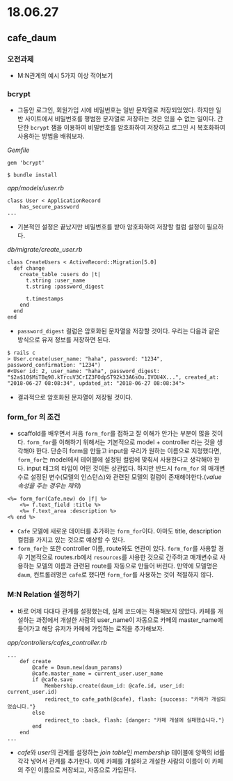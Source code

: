 # 18.06.27

## cafe_daum 



### 오전과제

- M:N관계의 예시 5가지 이상 적어보기

### bcrypt

- 그동안 로그인, 회원가입 시에 비밀번호는 일반 문자열로 저장되었었다. 하지만 일반 사이트에서 비밀번호를 평범한 문자열로 저장하는 것은 있을 수 없는 일이다. 간단한 `bcrypt` 잼을 이용하여 비밀번호를 암호화하여 저장하고 로그인 시 복호화하여 사용하는 방법을 배워보자.

*Gemfile*

```
gem 'bcrypt'
```

```
$ bundle install
```

*app/models/user.rb*

```
class User < ApplicationRecord
	has_secure_password    
...
```

- 기본적인 설정은 끝났지만 비밀번호를 받아 암호화하여 저장할 컬럼 설정이 필요하다.

*db/migrate/create_user.rb*

```
class CreateUsers < ActiveRecord::Migration[5.0]
  def change
    create_table :users do |t|
      t.string :user_name
      t.string :password_digest

      t.timestamps
    end
  end
end
```

- `password_digest` 컬럼은 암호화된 문자열을 저장할 것이다. 우리는 다음과 같은 방식으로 유저 정보를 저장하면 된다.

```
$ rails c
> User.create(user_name: "haha", password: "1234", password_confirmation: "1234")
#<User id: 2, user_name: "haha", password_digest: "$2a$10$MiTBq98.kTrcuV3CrIZ3FOdpST92k33A6s0u.IVOU4X...", created_at: "2018-06-27 08:08:34", updated_at: "2018-06-27 08:08:34"> 
```

- 결과적으로 암호화된 문자열이 저장될 것이다.

### form_for 의 조건

- scaffold를 배우면서 처음 `form_for`를 접하고 잘 이해가 안가는 부분이 많을 것이다. `form_for`를 이해하기 위해서는 기본적으로 model + controller 라는 것을 생각해야 한다. 단순히 form을 만들고 input을 우리가 원하는 이름으로 지정했다면, `form_for`는 model에서 테이블에 설정된 컬럼에 맞춰서 사용한다고 생각해야 한다. input 태그의 타입이 어떤 것이든 상관없다. 하지만 반드시 `form_for` 의 매개변수로 설정된 변수(모델의 인스턴스)와 관련된 모델의 컬럼이 존재해야한다.(*value 속성을 주는 경우는 제외*)

```
<%= form_for(Cafe.new) do |f| %>
	<%= f.text_field :title %>
    <%= f.text_area :description %>
<% end %>
```

- `Cafe` 모델에 새로운 데이터를 추가하는 `form_for`이다. 아마도 title, description 컬럼을 가지고 있는 것으로 예상할 수 있다.
- `form_for`는 또한 controller 이름, route와도 연관이 있다. `form_for`를 사용할 경우 기본적으로 routes.rb에서 `resources`를 사용한 것으로 간주하고 매개변수로 사용하는 모델의 이름과 관련된 route를 자동으로 만들어 버린다. 만약에 모델명은 `daum`, 컨트롤러명은 `cafe`로 했다면 `form_for`를 사용하는 것이 적절하지 않다.

### M:N Relation 설정하기

- 바로 어제 다대다 관계를 설정했는데, 실제 코드에는 적용해보지 않았다. 카페를 개설하는 과정에서 개설한 사람의 user_name이 자동으로 카페의 master_name에 들어가고 해당 유저가 카페에 가입하는 로직을 추가해보자.

*app/controllers/cafes_controller.rb*

```
...
    def create
        @cafe = Daum.new(daum_params)
        @cafe.master_name = current_user.user_name
        if @cafe.save
            Membership.create(daum_id: @cafe.id, user_id: current_user.id)
            redirect_to cafe_path(@cafe), flash: {success: "카페가 개설되었습니다."}
        else
            redirect_to :back, flash: {danger: "카페 개설에 실패했습니다."}
        end
    end
...
```

- *cafe*와 *user*의 관계를 설정하는 *join table*인 *membership* 테이블에 양쪽의 id를 각각 넣어서 관계를 추가한다. 이제 카페를 개설하고 개설한 사람의 이름이 이 카페의 주인 이름으로 저장되고, 자동으로 가입된다.